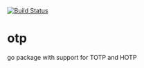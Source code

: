 [![Build Status](https://travis-ci.org/heliorosa/otp.svg?branch=master)](https://travis-ci.org/heliorosa/otp)
# otp
go package with support for TOTP and HOTP
